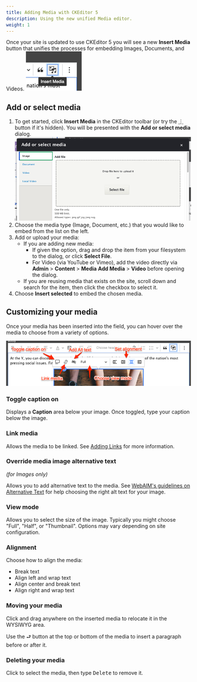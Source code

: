 ```yaml
---
title: Adding Media with CKEditor 5
description: Using the new unified Media editor.
weight: 1
---
```


Once your site is updated to use CKEditor 5 you will see a new **Insert Media** button that unifies the processes for embedding Images, Documents, and Videos. ![The new Insert Media button in CKEditor 5.](adding-media--button.png)

## Add or select media

1. To get started, click **Insert Media** in the CKEditor toolbar (or try the <abbr title="Show more items"><kbd> ⋮ </kbd></abbr> button if it's hidden). You will be presented with the **Add or select media** dialog. ![The "Add or select media" dialog](adding-media--dialog.png)
2. Choose the media type (Image, Document, etc.) that you would like to embed from the list on the left. 
3. Add or upload your media:
    - If you are adding new media:
      - If given the option, drag and drop the item from your filesystem to the dialog, or click **Select File**.
      - For Video (via YouTube or Vimeo), add the video directly via **Admin** > **Content** > **Media** **Add Media** > **Video** before opening the dialog.
    - If you are reusing media that exists on the site, scroll down and search for the item, then click the checkbox to select it.
4. Choose **Insert selected** to embed the chosen media.

## Customizing your media

Once your media has been inserted into the field, you can hover over the media to choose from a variety of options.

![The embedded media options with labels for "Toggle caption on", "Link media", "Add alt text", "Choose view mode", and "Set alignment"](adding-media--options.png)

### Toggle caption on

Displays a **Caption** area below your image. Once toggled, type your caption below the image.

### Link media

Allows the media to be linked. See [Adding Links](../adding-links) for more information.

### Override media image alternative text

_(for Images only)_

Allows you to add alternative text to the media. See [WebAIM's guidelines on Alternative Text](https://webaim.org/techniques/alttext/) for help choosing the right alt text for your image.

### View mode

Allows you to select the size of the image. Typically you might choose "Full", "Half", or "Thumbnail". Options may vary depending on site configuration.

### Alignment

Choose how to align the media:

- Break text
- Align left and wrap text
- Align center and break text
- Align right and wrap text

### Moving your media

Click and drag anywhere on the inserted media to relocate it in the WYSIWYG area.

Use the <kbd>⮐</kbd> button at the top or bottom of the media to insert a paragraph before or after it.

### Deleting your media

Click to select the media, then type <kbd>Delete</kbd> to remove it.
